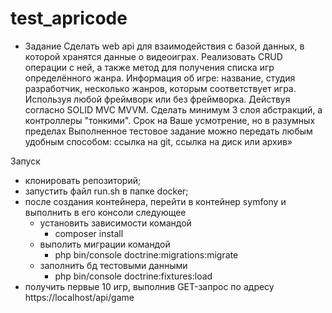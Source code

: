 # test_apricode

- Задание
Сделать web api для взаимодействия с базой данных, в которой хранятся данные о видеоиграх.
Реализовать CRUD операции с ней, а также метод для получения списка игр определённого жанра. 
Информация об игре: название, студия разработчик, несколько жанров, которым соответствует игра. 
Используя любой фреймворк или без фреймворка. Действуя согласно SOLID MVC MVVM.
Сделать минимум 3 слоя абстракций, а контроллеры "тонкими".
Срок на Ваше усмотрение, но в разумных пределах
Выполненное тестовое задание можно передать любым удобным способом: ссылка на git, ссылка на диск или архив»

Запуск
- клонировать репозиторий;
- запустить файл run.sh в папке docker;
- после создания контейнера, перейти в контейнер symfony и выполнить в его консоли следующее
    - установить зависимости командой
        - composer install
    - выполить миграции командой
        - php bin/console doctrine:migrations:migrate
    - заполнить бд тестовыми данными
        - php bin/console doctrine:fixtures:load
-  получить первые 10 игр, выполнив GET-запрос по адресу https://localhost/api/game
